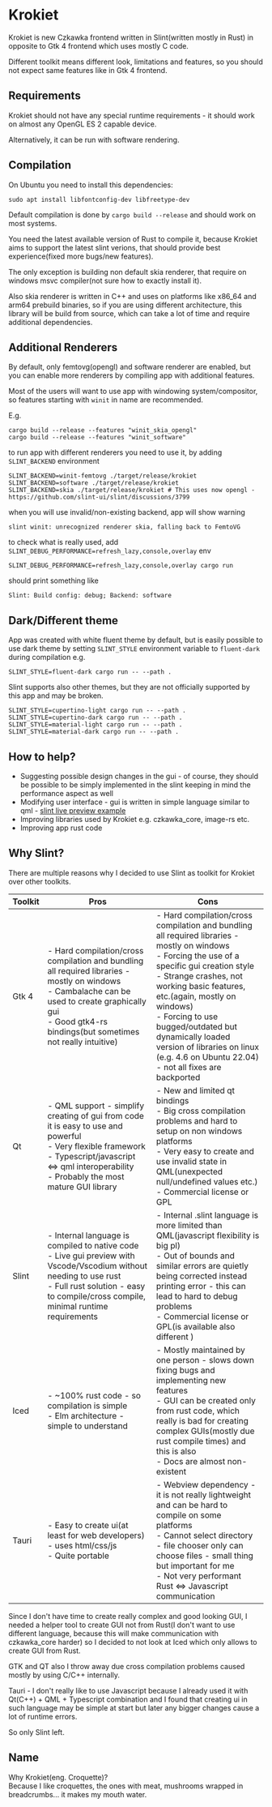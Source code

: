 # Krokiet

Krokiet is new Czkawka frontend written in Slint(written mostly in Rust) in opposite to Gtk 4 frontend which uses mostly C code.

Different toolkit means different look, limitations and features, so you should not expect same features like in Gtk 4 frontend.

## Requirements
Krokiet should not have any special runtime requirements - it should work on almost any OpenGL ES 2 capable device.

Alternatively, it can be run with software rendering.

## Compilation
On Ubuntu you need to install this dependencies:
```
sudo apt install libfontconfig-dev libfreetype-dev
```

Default compilation is done by `cargo build --release` and should work on most systems.

You need the latest available version of Rust to compile it, because Krokiet aims to support the latest slint verions,
that should provide best experience(fixed more bugs/new features).

The only exception is building non default skia renderer, that require on windows msvc compiler(not sure how to exactly install it). 

Also skia renderer is written in C++ and uses on platforms like x86_64 and arm64 prebuild binaries, so if you are using different architecture, this library will be build from source, which can take a lot of time and require additional dependencies.

## Additional Renderers
By default, only femtovg(opengl) and software renderer are enabled, but you can enable more renderers by compiling app with additional features.

Most of the users will want to use app with windowing system/compositor, so features starting with `winit` in name are recommended.

E.g. 
```
cargo build --release --features "winit_skia_opengl"
cargo build --release --features "winit_software"
```

to run app with different renderers you need to use it, by adding `SLINT_BACKEND` environment
```
SLINT_BACKEND=winit-femtovg ./target/release/krokiet
SLINT_BACKEND=software ./target/release/krokiet
SLINT_BACKEND=skia ./target/release/krokiet # This uses now opengl - https://github.com/slint-ui/slint/discussions/3799
```
when you will use invalid/non-existing backend, app will show warning
```
slint winit: unrecognized renderer skia, falling back to FemtoVG
```
to check what is really used, add `SLINT_DEBUG_PERFORMANCE=refresh_lazy,console,overlay` env
```
SLINT_DEBUG_PERFORMANCE=refresh_lazy,console,overlay cargo run
```
should print something like
```
Slint: Build config: debug; Backend: software
```

## Dark/Different theme
App was created with white fluent theme by default, but is easily possible to use dark theme by setting `SLINT_STYLE` environment variable to `fluent-dark` during compilation
e.g. 
```
SLINT_STYLE=fluent-dark cargo run -- --path .
```

Slint supports also other themes, but they are not officially supported by this app and may be broken.
```
SLINT_STYLE=cupertino-light cargo run -- --path .
SLINT_STYLE=cupertino-dark cargo run -- --path .
SLINT_STYLE=material-light cargo run -- --path .
SLINT_STYLE=material-dark cargo run -- --path .
```

## How to help?
- Suggesting possible design changes in the gui - of course, they should be possible to be simply implemented in the slint keeping in mind the performance aspect as well
- Modifying user interface - gui is written in simple language similar to qml - [slint live preview example](https://slint.dev/releases/1.2.2/editor/?load_demo=examples/printerdemo/ui/printerdemo.slint)
- Improving libraries used by Krokiet e.g. czkawka_core, image-rs etc.
- Improving app rust code

## Why Slint?
There are multiple reasons why I decided to use Slint as toolkit for Krokiet over other toolkits.

| Toolkit | Pros                                                                                                                                                                                                                    | Cons                                                                                                                                                                                                                                                                                                                                                                                            |
|---------|-------------------------------------------------------------------------------------------------------------------------------------------------------------------------------------------------------------------------|-------------------------------------------------------------------------------------------------------------------------------------------------------------------------------------------------------------------------------------------------------------------------------------------------------------------------------------------------------------------------------------------------|
| Gtk 4   | - Hard compilation/cross compilation and bundling all required libraries - mostly on windows </br> - Cambalache can be used to create graphically gui </br> - Good gtk4-rs bindings(but sometimes not really intuitive) | - Hard compilation/cross compilation and bundling all required libraries - mostly on windows </br> - Forcing the use of a specific gui creation style </br> - Strange crashes, not working basic features, etc.(again, mostly on windows) </br> - Forcing to use bugged/outdated but dynamically loaded version of libraries on linux (e.g. 4.6 on Ubuntu 22.04) - not all fixes are backported |
| Qt      | - QML support - simplify creating of gui from code it is easy to use and powerful </br> - Very flexible framework <br/> - Typescript/javascript <=> qml interoperability </br> - Probably the most mature GUI library   | - New and limited qt bindings <br/> - Big cross compilation problems and hard to setup on non windows platforms <br/>  - Very easy to create and use invalid state in QML(unexpected null/undefined values etc.) <br/> - Commercial license or GPL                                                                                                                                              |
| Slint   | - Internal language is compiled to native code <br/> - Live gui preview with Vscode/Vscodium without needing to use rust <br/> - Full rust solution - easy to compile/cross compile, minimal runtime requirements       | - Internal .slint language is more limited than QML(javascript flexibility is big pl) <br/> - Out of bounds and similar errors are quietly being corrected instead printing error - this can lead to hard to debug problems    <br/> - Commercial license or GPL(is available also different )                                                                                                  |
| Iced    | - ~100% rust code - so compilation is simple </br> - Elm architecture - simple to understand                                                                                                                            | - Mostly maintained by one person - slows down fixing bugs and implementing new features </br> - GUI can be created only from rust code, which really is bad for creating complex GUIs(mostly due rust compile times) and this is also  </br> - Docs are almost non-existent                                                                                                                    |
| Tauri   | - Easy to create ui(at least for web developers) - uses html/css/js</br>- Quite portable                                                                                                                                | - Webview dependency - it is not really lightweight and can be hard to compile on some platforms</br>- Cannot select directory - file chooser only can choose files - small thing but important for me</br>- Not very performant Rust <=> Javascript communication                                                                                                                              |

Since I don't have time to create really complex and good looking GUI, I needed a helper tool to create GUI not from Rust(I don't want to use different language, because this will make communication with czkawka_core harder) so I decided to not look at Iced which only allows to create GUI from Rust.

GTK and QT also I throw away due cross compilation problems caused mostly by using C/C++ internally.

Tauri - I don't really like to use Javascript because I already used it with Qt(C++) + QML + Typescript combination and I found that creating ui in such language may be simple at start but later any bigger changes cause a lot of runtime errors.

So only Slint left.

## Name
Why Krokiet(eng. Croquette)?  
Because I like croquettes, the ones with meat, mushrooms wrapped in breadcrumbs... it makes my mouth water.